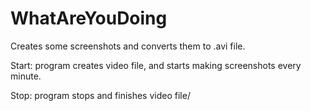# WhatAreYouDoing
Creates some screenshots and converts them to .avi file.

Start: program creates video file, and starts making screenshots every minute.

Stop: program stops and finishes video file/
